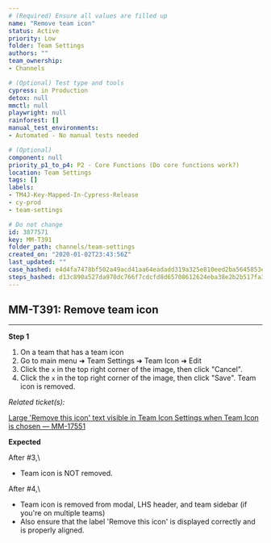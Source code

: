 ```yaml
---
# (Required) Ensure all values are filled up
name: "Remove team icon"
status: Active
priority: Low
folder: Team Settings
authors: ""
team_ownership: 
- Channels

# (Optional) Test type and tools
cypress: in Production
detox: null
mmctl: null
playwright: null
rainforest: []
manual_test_environments: 
- Automated - No manual tests needed

# (Optional)
component: null
priority_p1_to_p4: P2 - Core Functions (Do core functions work?)
location: Team Settings
tags: []
labels: 
- TM4J-Key-Mapped-In-Cypress-Release
- cy-prod
- team-settings

# Do not change
id: 3877571
key: MM-T391
folder_path: channels/team-settings
created_on: "2020-01-02T23:43:56Z"
last_updated: ""
case_hashed: e4d4fa7478bf502a49acd41aa64eadadd319a325e810eed2ba5645853e6f3701146d077332ff8794203ae6de9cf49b39
steps_hashed: d13c890a527da970dc766f7cdcfd8d65708612624eba38e2b2b517fa3e59cad75348e898017e502f72e582b9b087959a
---
```


## MM-T391: Remove team icon

---

**Step 1**

1. On a team that has a team icon
2. Go to main menu ➜ Team Settings ➜ Team Icon ➜ Edit
3. Click the `x` in the top right corner of the image, then click "Cancel".
4. Click the `x` in the top right corner of the image, then click "Save". Team icon is removed.

_Related ticket(s):_

[Large 'Remove this icon' text visible in Team Icon Settings when Team Icon is chosen — MM-17551](https://mattermost.atlassian.net/browse/MM-17551)

**Expected**

After #3,\\

- Team icon is NOT removed.

After #4,\\

- Team icon is removed from modal, LHS header, and team sidebar (if you're on multiple teams)
- Also ensure that the label 'Remove this icon' is displayed correctly and is properly aligned.
